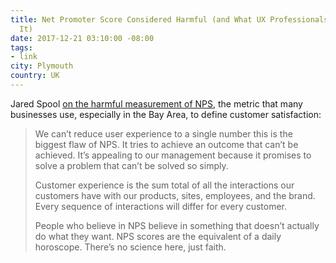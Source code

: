 ```yaml
---
title: Net Promoter Score Considered Harmful (and What UX Professionals Can Do About
  It)
date: 2017-12-21 03:10:00 -08:00
tags:
- link
city: Plymouth
country: UK
---
```


Jared Spool [on the harmful measurement of NPS](https://blog.usejournal.com/net-promoter-score-considered-harmful-and-what-ux-professionals-can-do-about-it-fe7a132f4430), the metric that many businesses use, especially in the Bay Area, to define customer satisfaction:

> We can’t reduce user experience to a single number
this is the biggest flaw of NPS. It tries to achieve an outcome that can’t be achieved. It’s appealing to our management because it promises to solve a problem that can’t be solved so simply.
>
> Customer experience is the sum total of all the interactions our customers have with our products, sites, employees, and the brand. Every sequence of interactions will differ for every customer.
> 
> People who believe in NPS believe in something that doesn’t actually do what they want. NPS scores are the equivalent of a daily horoscope. There’s no science here, just faith.
